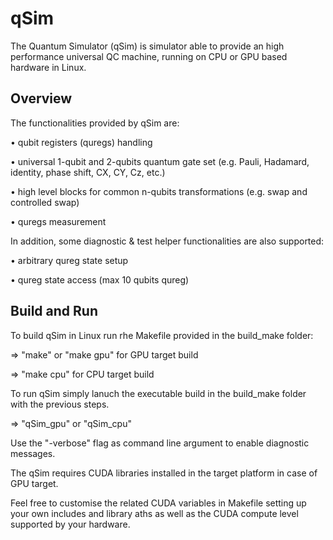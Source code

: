 # qSim
The Quantum Simulator (qSim) is simulator able to provide an high performance universal QC
machine, running on CPU or GPU based hardware in Linux.

## Overview
The functionalities provided by qSim are:

  • qubit registers (quregs) handling
  
  • universal 1-qubit and 2-qubits quantum gate set (e.g. Pauli, Hadamard, identity, phase shift, CX, CY, Cz, etc.)
  
  • high level blocks for common n-qubits transformations (e.g. swap and controlled swap)
  
  • quregs measurement
  
In addition, some diagnostic & test helper functionalities are also supported:

  • arbitrary qureg state setup
  
  • qureg state access (max 10 qubits qureg)
  
## Build and Run
To build qSim in Linux run rhe Makefile provided in the build_make folder:

  => "make" or "make gpu" for GPU target build
  
  => "make cpu" for CPU target build
  
To run qSim simply lanuch the executable build in the build_make folder with the previous steps.

  => "qSim_gpu" or "qSim_cpu"

Use the "-verbose" flag as command line argument to enable diagnostic messages.

The qSim requires CUDA libraries installed in the target platform in case of GPU target.

Feel free to customise the related CUDA variables in Makefile setting up your own includes and library aths as well as the CUDA compute level supported by your hardware.
  
  
